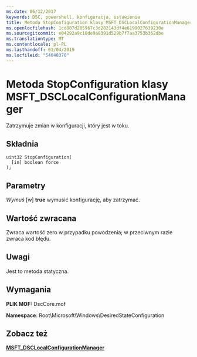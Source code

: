 ```yaml
---
ms.date: 06/12/2017
keywords: DSC, powershell, konfiguracja, ustawienia
title: Metoda StopConfiguration klasy MSFT_DSCLocalConfigurationManager
ms.openlocfilehash: 1cd887d205967c3d282143df4e6199027639230e
ms.sourcegitcommit: e04292a9c10de9a8391d529b7f7aa3753b362dbe
ms.translationtype: MT
ms.contentlocale: pl-PL
ms.lasthandoff: 01/04/2019
ms.locfileid: "54048370"
---
```

# <a name="stopconfiguration-method-of-the-msftdsclocalconfigurationmanager-class"></a>Metoda StopConfiguration klasy MSFT_DSCLocalConfigurationManager

Zatrzymuje zmian w konfiguracji, który jest w toku.

## <a name="syntax"></a>Składnia

```mof
uint32 StopConfiguration(
  [in] boolean force
);
```

## <a name="parameters"></a>Parametry

*Wymuś* \[w\] **true** wymusić konfigurację, aby zatrzymać.

## <a name="return-value"></a>Wartość zwracana

Zwraca wartość zero w przypadku powodzenia; w przeciwnym razie zwraca kod błędu.

## <a name="remarks"></a>Uwagi

Jest to metoda statyczna.

## <a name="requirements"></a>Wymagania

**PLIK MOF:** DscCore.mof

**Namespace**: Root\Microsoft\Windows\DesiredStateConfiguration

## <a name="see-also"></a>Zobacz też

[**MSFT_DSCLocalConfigurationManager**](msft-dsclocalconfigurationmanager.md)